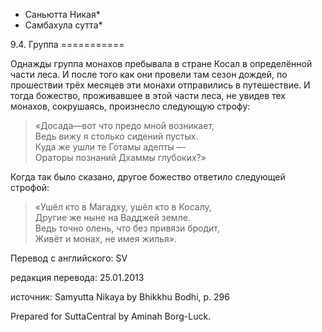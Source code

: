 * Саньютта Никая*
* Самбахула сутта*

9\.4\. Группа
\=\=\=\=\=\=\=\=\=\=\=

Однажды группа монахов пребывала в стране Косал в определённой части леса\. И после того как они провели там сезон дождей, по прошествии трёх месяцев эти монахи отправились в путешествие\. И тогда божество, проживавшее в этой части леса, не увидев тех монахов, сокрушаясь, произнесло следующую строфу:

> «Досада—вот что предо мной возникает,  
> Ведь вижу я столько сидений пустых\.  
> Куда же ушли те Готамы адепты —  
> Ораторы познаний Дхаммы глубоких?»

Когда так было сказано, другое божество ответило следующей строфой:

> «Ушёл кто в Магадху, ушёл кто в Косалу,  
> Другие же ныне на Вадджей земле\.  
> Ведь точно олень, что без привязи бродит,  
> Живёт и монах, не имея жилья»\.

Перевод с английского: SV

редакция перевода: 25\.01\.2013

источник: Samyutta Nikaya by Bhikkhu Bodhi, p\. 296

Prepared for SuttaCentral by Aminah Borg\-Luck\.